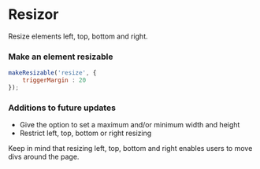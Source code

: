 # Resizor

Resize elements left, top, bottom and right.


### Make an element resizable
```javascript
makeResizable('resize', {
	triggerMargin : 20
});
```

### Additions to future updates

- Give the option to set a maximum and/or minimum width and height
- Restrict left, top, bottom or right resizing

Keep in mind that resizing left, top, bottom and right enables users to move divs around the page.
